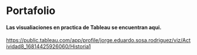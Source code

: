 # Portafolio

#### Las visualiaciones en practica de Tableau se encuentran aqui. 
https://public.tableau.com/app/profile/jorge.eduardo.sosa.rodriguez/viz/Actividad8_16814425926060/Historia1
